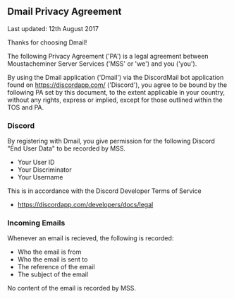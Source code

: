 ## Dmail Privacy Agreement

Last updated: 12th August 2017

Thanks for choosing Dmail!

The following Privacy Agreement ('PA') is a legal agreement between Moustacheminer Server Services ('MSS' or 'we') and you ('you').

By using the Dmail application ('Dmail') via the DiscordMail bot application found on https://discordapp.com/ ('Discord'), you agree to be bound by the following PA set by this document, to the extent applicable in your country, without any rights, express or implied, except for those outlined within the TOS and PA.

### Discord

By registering with Dmail, you give permission for the following Discord "End User Data" to be recorded by MSS.

- Your User ID
- Your Discriminator
- Your Username

This is in accordance with the Discord Developer Terms of Service

- https://discordapp.com/developers/docs/legal

### Incoming Emails

Whenever an email is recieved, the following is recorded:

- Who the email is from
- Who the email is sent to
- The reference of the email
- The subject of the email

No content of the email is recorded by MSS.
